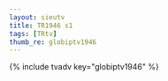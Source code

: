 ```yaml
--- 
layout: sieutv
title: TR1946 s1
tags: [TRtv]
thumb_re: globiptv1946
---
```

{% include tvadv key="globiptv1946" %} 
